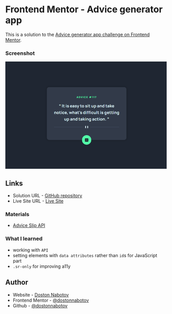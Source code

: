# Frontend Mentor - Advice generator app

This is a solution to the [Advice generator app challenge on Frontend Mentor](https://www.frontendmentor.io/challenges/advice-generator-app-QdUG-13db).

### Screenshot

![Screenshot for the Advice generator app coding challenge](./assets/images/screenshot.png)


## Links

- Solution URL -  [GitHub repository](https://github.com/dostonnabotov/advice-generator-app)
- Live Site URL - [Live Site](https://dostonnabotov.github.io/advice-generator-app/)

### Materials

- [Advice Slip API](https://api.adviceslip.com)

### What I learned

- working with `API`
- setting elements with `data attributes` rather than `id`s for JavaScript part
- `.sr-only` for improving a11y

## Author

- Website - [Doston Nabotov](https://www.dostonnabotov.netlify.com)
- Frontend Mentor - [@dostonnabotov](https://www.frontendmentor.io/profile/dostonnabotov)
- Github - [@dostonnabotov](https://www.github.com/dostonnabotov)






